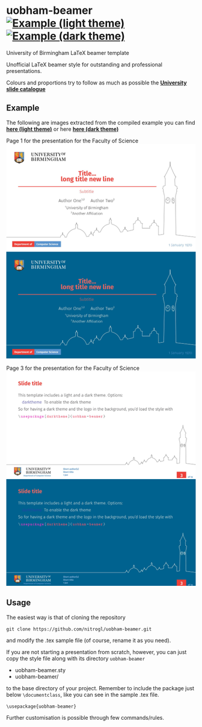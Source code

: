 # uobham-beamer [![Example (light theme)](https://img.shields.io/badge/light%20theme-pdf-green.svg)](https://github.com/nitrogl/uobham-beamer/blob/main/examples/uobham-example-light-theme.pdf) [![Example (dark theme)](https://img.shields.io/badge/dark%20theme-pdf-blue.svg)](https://github.com/nitrogl/uobham-beamer/blob/main/examples/uobham-example-dark-theme.pdf)
University of Birmingham LaTeX beamer template

Unofficial LaTeX beamer style for outstanding and professional presentations.

Colours and proportions try to follow as much as possible the [**University slide catalogue**](https://intranet.birmingham.ac.uk/staff/documents/public/brand/generic-master-template-16-9-white.pptx)

## Example

The following are images extracted from the compiled example you can find [**here (light theme)**](https://github.com/nitrogl/uobham-beamer/blob/main/examples/uobham-example-light-theme.pdf) or here [**here (dark theme)**](https://github.com/nitrogl/uobham-beamer/blob/main/examples/uobham-example-dark-theme.pdf)

Page 1 for the presentation for the Faculty of Science
![Presentation Science (Page 1, Light theme)](https://github.com/nitrogl/uobham-beamer/blob/main/examples/uobham-example-light-theme-0.jpg)
![Presentation Science (Page 1, Dark theme)](https://github.com/nitrogl/uobham-beamer/blob/main/examples/uobham-example-dark-theme-0.jpg)

Page 3 for the presentation for the Faculty of Science
![Presentation Science (Page 3, Light theme)](https://github.com/nitrogl/uobham-beamer/blob/main/examples/uobham-example-light-theme-2.jpg)
![Presentation Science (Page 3, Dark theme)](https://github.com/nitrogl/uobham-beamer/blob/main/examples/uobham-example-dark-theme-2.jpg)

## Usage
The easiest way is that of cloning the repository

    git clone https://github.com/nitrogl/uobham-beamer.git

and modify the .tex sample file (of course, rename it as you need).

If you are not starting a presentation from scratch, however, you can just copy the style file along with its directory `uobham-beamer`

+ uobham-beamer.sty
+ uobham-beamer/

to the base directory of your project.
Remember to include the package just below `\documentclass`, like you can see in the sample .tex file.

    \usepackage{uobham-beamer}

Further customisation is possible through few commands/rules.

